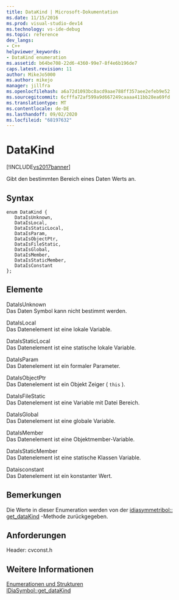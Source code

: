 ```yaml
---
title: DataKind | Microsoft-Dokumentation
ms.date: 11/15/2016
ms.prod: visual-studio-dev14
ms.technology: vs-ide-debug
ms.topic: reference
dev_langs:
- C++
helpviewer_keywords:
- DataKind enumeration
ms.assetid: b64be708-22d6-4360-99e7-8f4e6b196de7
caps.latest.revision: 11
author: MikeJo5000
ms.author: mikejo
manager: jillfra
ms.openlocfilehash: a6a72d1093bc8acd9aae788ff357aee2efeb9e52
ms.sourcegitcommit: 6cfffa72af599a9d667249caaaa411bb28ea69fd
ms.translationtype: MT
ms.contentlocale: de-DE
ms.lasthandoff: 09/02/2020
ms.locfileid: "68197632"
---
```

# <a name="datakind"></a>DataKind
[!INCLUDE[vs2017banner](../../includes/vs2017banner.md)]

Gibt den bestimmten Bereich eines Daten Werts an.  
  
## <a name="syntax"></a>Syntax  
  
```cpp#  
enum DataKind {   
   DataIsUnknown,  
   DataIsLocal,  
   DataIsStaticLocal,  
   DataIsParam,  
   DataIsObjectPtr,  
   DataIsFileStatic,  
   DataIsGlobal,  
   DataIsMember,  
   DataIsStaticMember,  
   DataIsConstant  
};  
```  
  
## <a name="elements"></a>Elemente  
 DataIsUnknown  
 Das Daten Symbol kann nicht bestimmt werden.  
  
 DataIsLocal  
 Das Datenelement ist eine lokale Variable.  
  
 DataIsStaticLocal  
 Das Datenelement ist eine statische lokale Variable.  
  
 DataIsParam  
 Das Datenelement ist ein formaler Parameter.  
  
 DataIsObjectPtr  
 Das Datenelement ist ein Objekt Zeiger ( `this` ).  
  
 DataIsFileStatic  
 Das Datenelement ist eine Variable mit Datei Bereich.  
  
 DataIsGlobal  
 Das Datenelement ist eine globale Variable.  
  
 DataIsMember  
 Das Datenelement ist eine Objektmember-Variable.  
  
 DataIsStaticMember  
 Das Datenelement ist eine statische Klassen Variable.  
  
 Dataisconstant  
 Das Datenelement ist ein konstanter Wert.  
  
## <a name="remarks"></a>Bemerkungen  
 Die Werte in dieser Enumeration werden von der [idiasymmetribol:: get_dataKind](../../debugger/debug-interface-access/idiasymbol-get-datakind.md) -Methode zurückgegeben.  
  
## <a name="requirements"></a>Anforderungen  
 Header: cvconst.h  
  
## <a name="see-also"></a>Weitere Informationen  
 [Enumerationen und Strukturen](../../debugger/debug-interface-access/enumerations-and-structures.md)   
 [IDiaSymbol::get_dataKind](../../debugger/debug-interface-access/idiasymbol-get-datakind.md)
